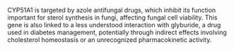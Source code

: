 CYP51A1 is targeted by azole antifungal drugs, which inhibit its function important for sterol synthesis in fungi, affecting fungal cell viability. This gene is also linked to a less understood interaction with glyburide, a drug used in diabetes management, potentially through indirect effects involving cholesterol homeostasis or an unrecognized pharmacokinetic activity.